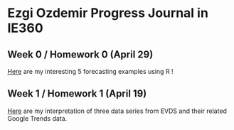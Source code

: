 
# Ezgi Ozdemir Progress Journal in IE360

## Week 0 / Homework 0 (April 29)

[Here](files/IE360_Spring21_Homework0.html) are my interesting 5 forecasting examples using R !

## Week 1 / Homework 1 (April 19)

[Here](/files/HW1/IE360_HW1.html) are my interpretation of three data series from EVDS and their 
related Google Trends data.
